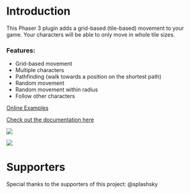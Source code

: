 # Introduction

This Phaser 3 plugin adds a grid-based \(tile-based\) movement to your game. Your characters will be able to only move in whole tile sizes.

### Features:

- Grid-based movement
- Multiple characters
- Pathfinding \(walk towards a position on the shortest path\)
- Random movement
- Random movement within radius
- Follow other characters

[Online Examples](https://annoraaq.github.io/phaser-grid-movement-plugin/examples/)

[Check out the documentation here](https://github.com/Annoraaq/phaser-grid-movement-plugin/wiki)

![](images/movement.gif)

![](images/radius-movement.gif)

# Supporters
Special thanks to the supporters of this project:
@splashsky
